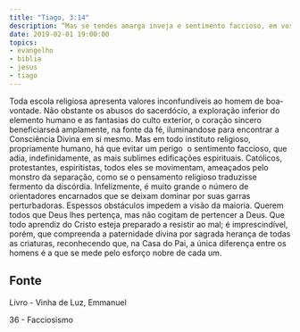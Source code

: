 ```yaml
---
title: "Tiago, 3:14"
description: “Mas se tendes amarga inveja e sentimento faccioso, em vosso coração, não vos glorieis nem mintais contra a verdade.” (Tiago, 3:14)
date: 2019-02-01 19:00:00
topics: 
- evangelho
- biblia
- jesus
- tiago
---
```



Toda escola religiosa apresenta valores inconfundíveis ao homem de boa­
vontade.
Não obstante os abusos do sacerdócio, a exploração inferior do elemento
humano e as fantasias do culto exterior, o coração sincero beneficiar­se­á
amplamente, na fonte da fé, iluminando­se para encontrar a Consciência Divina em
si mesmo.
Mas em todo instituto religioso, propriamente humano, há que evitar um
perigo ­ o sentimento faccioso, que adia, indefinidamente, as mais sublimes
edificações espirituais.
Católicos, protestantes, espiritistas, todos eles se movimentam, ameaçados
pelo monstro da separação, como se o pensamento religioso traduzisse fermento da
discórdia.
Infelizmente, é muito grande o número de orientadores encarnados que se
deixam dominar por suas garras perturbadoras. Espessos obstáculos impedem a
visão da maioria.
Querem todos que Deus lhes pertença, mas não cogitam de pertencer a
Deus.
Que todo aprendiz do Cristo esteja preparado a resistir ao mal; é
imprescindível, porém, que compreenda a paternidade divina por sagrada herança de
todas as criaturas, reconhecendo que, na Casa do Pai, a única diferença entre os
homens é a que se mede pelo esforço nobre de cada um.





## Fonte
Livro - Vinha de Luz, Emmanuel

36 - Facciosismo
